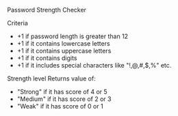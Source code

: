 Password Strength Checker

Criteria
- +1 if password length is greater than 12
- +1 if it contains lowercase letters
- +1 if it contains uppercase letters
- +1 if it contains digits
- +1 if it includes special characters like "!,@,#,$,%" etc.

Strength level
Returns value of:
- "Strong" if it has score of 4 or 5
- "Medium" if it has score of 2 or 3
- "Weak" if it has score of 0 or 1
